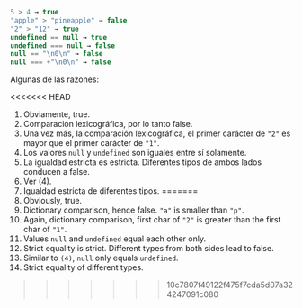 

```js no-beautify
5 > 4 → true
"apple" > "pineapple" → false
"2" > "12" → true
undefined == null → true
undefined === null → false
null == "\n0\n" → false
null === +"\n0\n" → false
```

Algunas de las razones:

<<<<<<< HEAD
1. Obviamente, true.
2. Comparación lexicográfica, por lo tanto false.
3. Una vez más, la comparación lexicográfica, el primer carácter de `"2"` es mayor que el primer carácter de `"1"`.
4. Los valores `null` y `undefined` son iguales entre sí solamente.
5. La igualdad estricta es estricta. Diferentes tipos de ambos lados conducen a false.
6. Ver (4).
7. Igualdad estricta de diferentes tipos.
=======
1. Obviously, true.
2. Dictionary comparison, hence false. `"a"` is smaller than `"p"`.
3. Again, dictionary comparison, first char of `"2"` is greater than the first char of `"1"`.
4. Values `null` and `undefined` equal each other only.
5. Strict equality is strict. Different types from both sides lead to false.
6. Similar to `(4)`, `null` only equals `undefined`.
7. Strict equality of different types.
>>>>>>> 10c7807f49122f475f7cda5d07a324247091c080
